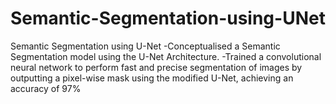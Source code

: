 # Semantic-Segmentation-using-UNet
Semantic Segmentation using U-Net -Conceptualised a Semantic Segmentation model using the U-Net Architecture. -Trained a convolutional neural network to perform fast and precise segmentation of images by outputting a pixel-wise mask using the modified U-Net, achieving an accuracy of 97%
